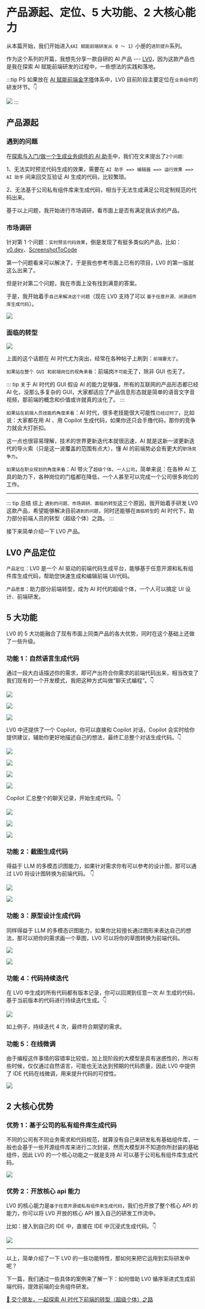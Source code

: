 # 产品源起、定位、5 大功能、2 大核心能力

从本篇开始，我们开始进入`《AI 赋能前端研发从 0 ～ 1》`小册的`进阶提升`系列。

作为这个系列的开篇，我想先分享一款自研的 AI 产品 --- [LV0](http://lv0.chat)，因为这款产品也是我在探索 AI 赋能前端研发的过程中，一些想法的实践和落地。

:::tip PS
如果放在 [AI 赋能前端金字塔](/guide/preface/core-theory)体系中，LV0 目前阶段主要定位在`业务组件`的研发环节。👇

![](https://lvjishupai.oss-cn-beijing.aliyuncs.com/20240722151841.png)
:::

## 产品源起

### 遇到的问题

在[探索与入门/做一个生成业务组件的 AI 助手](/guide/getting-started/ai-assistant)中，我们在文末提出了`2个问题`:

1、无法实时预览代码生成的效果，需要在 `AI 助手 ==> 编辑器 ==> 运行效果 ==> AI 助手` 间来回交互验证 AI 生成的代码，比较繁琐。

2、无法基于公司私有组件库来生成代码，相当于无法生成满足公司定制规范的代码出来。

基于以上问题，我开始进行市场调研，看市面上是否有满足我诉求的产品。

### 市场调研

针对第 1 个问题：`实时预览代码效果`，倒是发现了有挺多类似的产品，比如：[v0.dev](https://v0.dev)、[ScreenshotToCode](https://github.com/abi/screenshot-to-code)

第一个问题看来可以解决了，于是我也参考市面上已有的项目，LV0 的第一版就这么出来了。

但是针对第二个问题，我在市面上没有找到满意的答案。

于是，我开始着手`自己来解决这个问题`（现在 LV0 支持了可以 `基于任意开源、闭源组件库生成代码`）。

![](https://lvjishupai.oss-cn-beijing.aliyuncs.com/20240718071915.png)

### 面临的转型

![](https://lvjishupai.oss-cn-beijing.aliyuncs.com/20240121192558.png)

上面的这个话题在 AI 时代尤为突出，经常在各种帖子上刷到：`前端要无了`。

`如果站在整个 GUI 和前端岗位的视角来看`：前端岗`不可能`无了，除非 GUI 也无了。

::: tip 关于 AI 时代的 GUI
假设 AI 的能力足够强，所有的互联网的产品形态都已经 AI 化，没那么多复杂的 GUI，大家都适应了产品信息形态就是简单的语音文字音视频，那前端的概念和价值或许就真的淡化了。
:::

`如果站在前端人员技能的角度来看`：AI 时代，很多老技能很大可能性`已经过时了`，比如说：大家都在用 AI 、用 Copilot 生成代码，如果你还只会手撸代码，那你的竞争力就会大打折扣。

这一点也很容易理解，技术的世界更新迭代本就很迅速，AI 就是这新一波更新迭代的导火索（只是这一波覆盖的范围有点大），懂 AI 的前端势必会有更大的`职场竞争力`。

`如果站在职业规划的角度来看`：AI 带火了`超级个体`、`一人公司`，简单来说：在各种 AI 工具的助力下，各种岗位的门槛都在降低，一个人甚至可以完成一个公司很多岗位的工作。

---

::: tip 总结
综上 `遇到的问题、市场调研、面临的转型`这三个原因，我开始着手研发 LV0 这款产品，希望能够解决目前`遇到的问题`，同时还能够在`面临转型`的 AI 时代下，助力部分前端人员的转型（超级个体）之路。
:::

接下来简单介绍一下 LV0 产品。

## LV0 产品定位

`产品定位`：LV0 是一个 AI 驱动的前端代码生成平台，能够基于任意开源和私有组件库生成代码，帮助您快速生成和编辑前端 UI/代码。

`产品愿景`：助力部分前端转型，成为 AI 时代的超级个体，一个人可以搞定 UI 设计、前端研发。

## 5 大功能

LV0 的 5 大功能融合了现有市面上同类产品的各大优势，同时在这个基础上还做了一些升级。

### 功能 1：自然语言生成代码

通过一段大白话描述你的需求，即可产出符合你需求的前端代码出来，相当改变了我们现有的一个开发模式，我把这种方式叫做“聊天式编程”。👇

![](https://lvjishupai.oss-cn-beijing.aliyuncs.com/20240722090114.png)

![](https://lvjishupai.oss-cn-beijing.aliyuncs.com/20240722090155.png)

![](https://lvjishupai.oss-cn-beijing.aliyuncs.com/20240722090255.png)

LV0 中还提供了一个 Copilot，你可以直接和 Copilot 对话，Copilot 会实时给你提供建议，辅助你更好地描述自己的想法，最终汇总整个对话生成代码。👇

![](https://lvjishupai.oss-cn-beijing.aliyuncs.com/20240722090730.png)

![](https://lvjishupai.oss-cn-beijing.aliyuncs.com/20240722090810.png)

![](https://lvjishupai.oss-cn-beijing.aliyuncs.com/20240722090917.png)

![](https://lvjishupai.oss-cn-beijing.aliyuncs.com/20240722090934.png)

Copilot 汇总整个的聊天记录，开始生成代码。👇

![](https://lvjishupai.oss-cn-beijing.aliyuncs.com/20240722091028.png)

![](https://lvjishupai.oss-cn-beijing.aliyuncs.com/20240722091210.png)

![](https://lvjishupai.oss-cn-beijing.aliyuncs.com/20240722092733.png)

### 功能 2：截图生成代码

得益于 LLM 的多模态识图能力，如果针对需求你有可以参考的设计图，那可以通过 LV0 将设计图转换为前端代码。 👇

![](https://lvjishupai.oss-cn-beijing.aliyuncs.com/20240722094130.png)

![](https://lvjishupai.oss-cn-beijing.aliyuncs.com/20240722094204.png)

### 功能 3：原型设计生成代码

同样得益于 LLM 的多模态识图能力，如果你比较擅长通过图形来表达自己的想法，那可以把你的需求画一个草图，LV0 可以将你的草图转换为前端代码。

![](https://lvjishupai.oss-cn-beijing.aliyuncs.com/20240722102029.png)

![](https://lvjishupai.oss-cn-beijing.aliyuncs.com/20240722102048.png)

### 功能 4：代码持续迭代

在 LV0 中生成的所有代码都有版本记录，你可以回溯到任意一次 AI 生成的代码，基于当前版本的代码进行持续迭代生成。👇

![](https://lvjishupai.oss-cn-beijing.aliyuncs.com/20240722102403.png)

如上例子，持续迭代 4 次，最终符合期望的需求。

### 功能 5：在线微调

由于编程这件事情的容错率比较低，加上现阶段的大模型是具有迷惑性的，所以有些时候，仅仅通过自然语言，可能也无法达到预期的代码质量，因此 LV0 中提供了 IDE 代码在线微调，用来提升代码的可控性。

![](https://lvjishupai.oss-cn-beijing.aliyuncs.com/20240722102641.png)

## 2 大核心优势

### 优势 1：基于公司的私有组件库生成代码

不同的公司有不同业务需求和代码规范，就算没有自己来研发私有基础组件库，一般也会基于一些开源组件库来进行二次封装，然而大模型并不知道你所封装的基础组件，因此 LV0 的一个核心功能之一就是支持 AI 可以基于公司私有组件库生成代码。

![](https://lvjishupai.oss-cn-beijing.aliyuncs.com/20240722102841.png)

### 优势 2：开放核心 api 能力

LV0 的核心能力是`基于任意开源或私有组件来生成代码`，我们也开放了整个核心 API 的能力，你可以将 LV0 开放的核心 API 接入自己的研发工作流中。

比如：接入到自己的 IDE 中，直接在 IDE 中沉浸式生成代码。👇

![](https://lvjishupai.oss-cn-beijing.aliyuncs.com/20240722103211.png)

---

以上，简单介绍了一下 LV0 的一些功能特性，那如何来把它运用到实际研发中呢？

下一篇，我们通过一些具体的案例来了解一下：如何借助 LV0 循序渐进式生成前端代码，提效前端的业务组件研发。

[👬 交个朋友，一起探索 AI 时代下前端的转型（超级个体）之路](/me)
